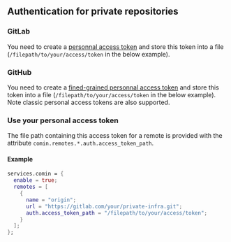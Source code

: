 ## Authentication for private repositories

### GitLab

You need to create a [personnal access
token](https://docs.gitlab.com/ee/user/profile/personal_access_tokens.html)
and store this token into a file (`/filepath/to/your/access/token` in the below example). 

### GitHub

You need to create a [fined-grained personnal access
token](https://docs.github.com/en/authentication/keeping-your-account-and-data-secure/managing-your-personal-access-tokens#fine-grained-personal-access-tokens)
and store this token into a file (`/filepath/to/your/access/token` in
the below example). Note classic personal access tokens are also
supported.

### Use your personal access token

The file path containing this access token for a remote is provided
with the attribute `comin.remotes.*.auth.access_token_path`.

#### Example

```nix
services.comin = {
  enable = true;
  remotes = [
    {
      name = "origin";
      url = "https://gitlab.com/your/private-infra.git";
      auth.access_token_path = "/filepath/to/your/access/token";
    }
  ];
};
```
